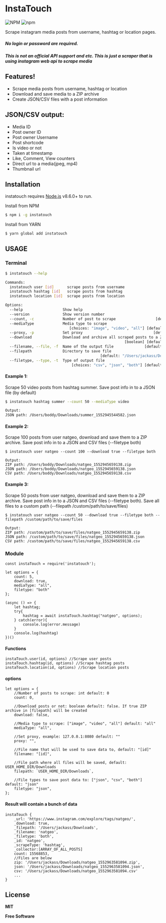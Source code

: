 # InstaTouch
 
![NPM](https://img.shields.io/npm/l/instatouch.svg?style=for-the-badge) ![npm](https://img.shields.io/npm/v/instatouch.svg?style=for-the-badge)

Scrape instagram media posts from username, hashtag or location pages.
##### No login or password are required.
##### This is not an official API support and etc. This is just a scraper that is using instagram web api to scrape media 

## Features!
  - Scrape media posts from username, hashtag or location
  - Download and save media to a ZIP archive
  - Create JSON/CSV files with a post information

## JSON/CSV output:
  - Media ID
  - Post owner ID
  - Post owner Username
  - Post shortcode
  - Is video or not
  - Taken at timestamp
  - Like, Comment, View counters
  - Direct url to a media(jpeg, mp4)
  - Thumbnail url

## Installation
instatouch requires [Node.js](https://nodejs.org/) v8.6.0+ to run.

Install from NPM
```sh
$ npm i -g instatouch
```

Install from YARN
```sh
$ yarn global add instatouch
```

## USAGE

### Terminal
```sh
$ instatouch --help

Commands:
  instatouch user [id]      scrape posts from username
  instatouch hashtag [id]   scrape posts from hashtag
  instatouch location [id]  scrape posts from location

Options:
  --help                  Show help                                    [boolean]
  --version               Show version number                          [boolean]
  --count, -c             Number of post to scrape                  [default: 0]
  --mediaType             Media type to scrape
                             [choices: "image", "video", "all"] [default: "all"]
  --proxy, -p             Set proxy                                [default: ""]
  --download              Download and archive all scraped posts to a ZIP file
                                                      [boolean] [default: false]
  --filename, --file, -f  Name of the output file              [default: "[id]"]
  --filepath              Directory to save file
                                           [default: "/Users/jackass/Downloads"]
  --filetype, --type, -t  Type of output file
                              [choices: "csv", "json", "both"] [default: "json"]
```

#### Example 1:
Scrape 50 video posts from hashtag summer. Save post info in to a JSON file (by default) 
```sh
$ instatouch hashtag summer --count 50 --mediaType video  

Output:
JSON path: /Users/boddy/Downloads/summer_1552945544582.json
```

#### Example 2:
Scrape 100 posts from user natgeo, download and save them to a ZIP archive. Save post info in to a JSON and CSV files (--filetype both)
```
$ instatouch user natgeo --count 100 --download true --filetype both

Output:
ZIP path: /Users/boddy/Downloads/natgeo_1552945659138.zip
JSON path: /Users/boddy/Downloads/natgeo_1552945659138.json
CSV path: /Users/boddy/Downloads/natgeo_1552945659138.csv
```

#### Example 3:
Scrape 50 posts from user natgeo, download and save them to a ZIP archive. Save post info in to a JSON and CSV files (--filetype both). Save all files to a custom path (--filepath /custom/path/to/save/files)
```
$ instatouch user natgeo --count 50 --download true --filetype both --filepath /custom/path/to/save/files

Output:
ZIP path: /custom/path/to/save/files/natgeo_1552945659138.zip
JSON path: /custom/path/to/save/files/natgeo_1552945659138.json
CSV path: /custom/path/to/save/files/natgeo_1552945659138.csv
```

### Module

```
const instaTouch = require('instatouch');

let options = {
    count: 5,
    download: true,
    mediaType: "all",
    filetype: "both"
};

(async () => {
    let hashtag;
    try{
        hashtag = await instaTouch.hashtag("natgeo", options);
    } catch(error){
        console.log(error.message)
    }
    console.log(hashtag)
})()
```

#### Functions
```
instaTouch.user(id, options) //Scrape user posts
instaTouch.hashtag(id, options) //Scrape hashtag posts
instaTouch.location(id, options) //Scrape location posts
```

#### options
```
let options = {
    //Number of posts to scrape: int default: 0
    count: 0,

    //Download posts or not: boolean default: false. If true ZIP archive in [filepath] will be created
    download: false,

    //Media type to scrape: ["image", "video", "all"] default: "all"
    mediaType: "all",

    //Set proxy, example: 127.0.0.1:8080 default: ""
    proxy: "",

    //File name that will be used to save data to, default: "[id]"
    filename: "[id]",

    //File path where all files will be saved, default: USER_HOME_DIR/Downloads
    filepath: `USER_HOME_DIR/Downloads`,

    //File types to save post data to: ["json", "csv", "both"] default: "json"
    filetype: "json",
};
```

#### Result will contain a bunch of data
```
instaTouch {
    _url: 'https://www.instagram.com/explore/tags/natgeo/',
    _download: true,
    _filepath: '/Users/jackass/Downloads',
    _filename: 'natgeo',
    _filetype: 'both',
    _id: 'natgeo',
    _scrapeType: 'hashtag',
    _collector:[ARRAY_OF_ALL_POSTS]
    count: 15568853,
    //Files are below
    zip: '/Users/jackass/Downloads/natgeo_1552963581094.zip',
    json: '/Users/jackass/Downloads/natgeo_1552963581094.json',
    csv: '/Users/jackass/Downloads/natgeo_1552963581094.csv' 
    ...
}
```

License
----

**MIT**

**Free Software**
